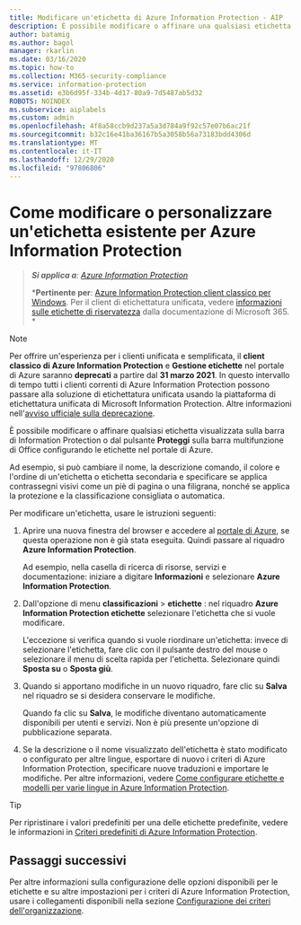 ```yaml
---
title: Modificare un'etichetta di Azure Information Protection - AIP
description: È possibile modificare o affinare una qualsiasi etichetta visualizzata sulla barra Information Protection configurandola nei criteri di Azure Information Protection.
author: batamig
ms.author: bagol
manager: rkarlin
ms.date: 03/16/2020
ms.topic: how-to
ms.collection: M365-security-compliance
ms.service: information-protection
ms.assetid: e3b6d95f-334b-4d17-80a9-7d5487ab5d32
ROBOTS: NOINDEX
ms.subservice: aiplabels
ms.custom: admin
ms.openlocfilehash: 4f8a58ccb9d237a5a3d784a9f92c57e07b6ac21f
ms.sourcegitcommit: b32c16e41ba36167b5a3058b56a73183bdd4306d
ms.translationtype: MT
ms.contentlocale: it-IT
ms.lasthandoff: 12/29/2020
ms.locfileid: "97806806"
---
```

# <a name="how-to-change-or-customize-an-existing-label-for-azure-information-protection"></a>Come modificare o personalizzare un'etichetta esistente per Azure Information Protection

>***Si applica a**: [Azure Information Protection](https://azure.microsoft.com/pricing/details/information-protection)*
>
>***Pertinente per**: [Azure Information Protection client classico per Windows](faqs.md#whats-the-difference-between-the-azure-information-protection-classic-and-unified-labeling-clients). Per il client di etichettatura unificata, vedere [informazioni sulle etichette di riservatezza](/microsoft-365/compliance/sensitivity-labels) dalla documentazione di Microsoft 365. *

> [!NOTE] 
> Per offrire un'esperienza per i clienti unificata e semplificata, il **client classico di Azure Information Protection** e **Gestione etichette** nel portale di Azure saranno **deprecati** a partire dal **31 marzo 2021**. In questo intervallo di tempo tutti i clienti correnti di Azure Information Protection possono passare alla soluzione di etichettatura unificata usando la piattaforma di etichettatura unificata di Microsoft Information Protection. Altre informazioni nell'[avviso ufficiale sulla deprecazione](https://aka.ms/aipclassicsunset).

È possibile modificare o affinare qualsiasi etichetta visualizzata sulla barra di Information Protection o dal pulsante **Proteggi** sulla barra multifunzione di Office configurando le etichette nel portale di Azure.

Ad esempio, si può cambiare il nome, la descrizione comando, il colore e l'ordine di un'etichetta o etichetta secondaria e specificare se applica contrassegni visivi come un piè di pagina o una filigrana, nonché se applica la protezione e la classificazione consigliata o automatica.

Per modificare un'etichetta, usare le istruzioni seguenti:

1. Aprire una nuova finestra del browser e accedere al [portale di Azure](configure-policy.md#signing-in-to-the-azure-portal), se questa operazione non è già stata eseguita. Quindi passare al riquadro **Azure Information Protection**. 
    
    Ad esempio, nella casella di ricerca di risorse, servizi e documentazione: iniziare a digitare **Informazioni** e selezionare **Azure Information Protection**.

2. Dall'opzione di menu **classificazioni**  >  **etichette** : nel riquadro **Azure Information Protection etichette** selezionare l'etichetta che si vuole modificare.

    L'eccezione si verifica quando si vuole riordinare un'etichetta: invece di selezionare l'etichetta, fare clic con il pulsante destro del mouse o selezionare il menu di scelta rapida per l'etichetta. Selezionare quindi **Sposta su** o **Sposta giù**.

3. Quando si apportano modifiche in un nuovo riquadro, fare clic su **Salva** nel riquadro se si desidera conservare le modifiche.
    
    Quando fa clic su **Salva**, le modifiche diventano automaticamente disponibili per utenti e servizi. Non è più presente un'opzione di pubblicazione separata.

4. Se la descrizione o il nome visualizzato dell'etichetta è stato modificato o configurato per altre lingue, esportare di nuovo i criteri di Azure Information Protection, specificare nuove traduzioni e importare le modifiche. Per altre informazioni, vedere [Come configurare etichette e modelli per varie lingue in Azure Information Protection](configure-policy-languages.md).

> [!TIP]
>Per ripristinare i valori predefiniti per una delle etichette predefinite, vedere le informazioni in [Criteri predefiniti di Azure Information Protection](configure-policy-default.md).

## <a name="next-steps"></a>Passaggi successivi

Per altre informazioni sulla configurazione delle opzioni disponibili per le etichette e su altre impostazioni per i criteri di Azure Information Protection, usare i collegamenti disponibili nella sezione [Configurazione dei criteri dell'organizzazione](configure-policy.md#configuring-your-organizations-policy).




